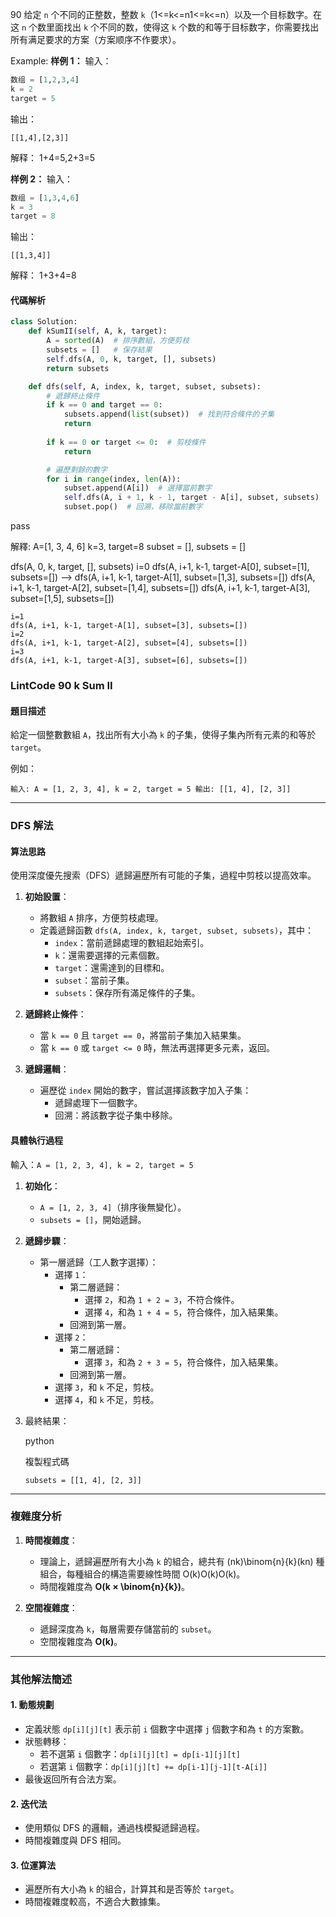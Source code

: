 90
给定 `n` 个不同的正整数，整数 `k`（1<=k<=n1<=k<=n）以及一个目标数字。在这 `n` 个数里面找出 `k` 个不同的数，使得这 `k` 个数的和等于目标数字，你需要找出所有满足要求的方案（方案顺序不作要求）。


Example:
**样例 1：**
输入：
```python
数组 = [1,2,3,4]
k = 2
target = 5
```
输出：
```
[[1,4],[2,3]]
```
解释：
1+4=5,2+3=5

**样例 2：**
输入：
```python
数组 = [1,3,4,6]
k = 3
target = 8
```
输出：
```
[[1,3,4]]
```
解释：
1+3+4=8

#### **代碼解析**

```python
class Solution:
    def kSumII(self, A, k, target):
        A = sorted(A)  # 排序數組，方便剪枝
        subsets = []   # 保存結果
        self.dfs(A, 0, k, target, [], subsets)
        return subsets

    def dfs(self, A, index, k, target, subset, subsets):
        # 遞歸終止條件
        if k == 0 and target == 0:
            subsets.append(list(subset))  # 找到符合條件的子集
            return
        
        if k == 0 or target <= 0:  # 剪枝條件
            return

        # 遍歷剩餘的數字
        for i in range(index, len(A)):
            subset.append(A[i])  # 選擇當前數字
            self.dfs(A, i + 1, k - 1, target - A[i], subset, subsets)  # 遞歸處理下一層
            subset.pop()  # 回溯，移除當前數字

```
pass

解釋:
A=[1, 3, 4, 6]
k=3, target=8
subset = [], subsets = []

dfs(A, 0, k, target, [], subsets)
	i=0
	dfs(A, i+1, k-1, target-A[0], subset=[1], subsets=[])
			-->   dfs(A, i+1, k-1, target-A[1], subset=[1,3], subsets=[])
			    dfs(A, i+1, k-1, target-A[2], subset=[1,4], subsets=[])
				dfs(A, i+1, k-1, target-A[3], subset=[1,5], subsets=[])
				
	i=1
	dfs(A, i+1, k-1, target-A[1], subset=[3], subsets=[])
	i=2
	dfs(A, i+1, k-1, target-A[2], subset=[4], subsets=[])
	i=3
	dfs(A, i+1, k-1, target-A[3], subset=[6], subsets=[])
	
	

### **LintCode 90 k Sum II**

#### **題目描述**

給定一個整數數組 `A`，找出所有大小為 `k` 的子集，使得子集內所有元素的和等於 `target`。

例如：

`輸入: A = [1, 2, 3, 4], k = 2, target = 5 輸出: [[1, 4], [2, 3]]`

---

### **DFS 解法**

#### **算法思路**

使用深度優先搜索（DFS）遞歸遍歷所有可能的子集，過程中剪枝以提高效率。

1. **初始設置**：
    
    - 將數組 `A` 排序，方便剪枝處理。
    - 定義遞歸函數 `dfs(A, index, k, target, subset, subsets)`，其中：
        - `index`：當前遞歸處理的數組起始索引。
        - `k`：還需要選擇的元素個數。
        - `target`：還需達到的目標和。
        - `subset`：當前子集。
        - `subsets`：保存所有滿足條件的子集。
2. **遞歸終止條件**：
    
    - 當 `k == 0` 且 `target == 0`，將當前子集加入結果集。
    - 當 `k == 0` 或 `target <= 0` 時，無法再選擇更多元素，返回。
3. **遞歸邏輯**：
    
    - 遍歷從 `index` 開始的數字，嘗試選擇該數字加入子集：
        - 遞歸處理下一個數字。
        - 回溯：將該數字從子集中移除。


#### **具體執行過程**

輸入：`A = [1, 2, 3, 4], k = 2, target = 5`

1. **初始化**：
    
    - `A = [1, 2, 3, 4]`（排序後無變化）。
    - `subsets = []`，開始遞歸。
2. **遞歸步驟**：
    
    - 第一層遞歸（工人數字選擇）：
        - 選擇 `1`：
            - 第二層遞歸：
                - 選擇 `2`，和為 `1 + 2 = 3`，不符合條件。
                - 選擇 `4`，和為 `1 + 4 = 5`，符合條件，加入結果集。
            - 回溯到第一層。
        - 選擇 `2`：
            - 第二層遞歸：
                - 選擇 `3`，和為 `2 + 3 = 5`，符合條件，加入結果集。
            - 回溯到第一層。
        - 選擇 `3`，和 `k` 不足，剪枝。
        - 選擇 `4`，和 `k` 不足，剪枝。
3. 最終結果：
    
    python
    
    複製程式碼
    
    `subsets = [[1, 4], [2, 3]]`
    

---

### **複雜度分析**

1. **時間複雜度**：
    
    - 理論上，遞歸遍歷所有大小為 `k` 的組合，總共有 (nk)\binom{n}{k}(kn​) 種組合，每種組合的構造需要線性時間 O(k)O(k)O(k)。
    - 時間複雜度為 **O(k × \binom{n}{k})**。
2. **空間複雜度**：
    
    - 遞歸深度為 `k`，每層需要存儲當前的 `subset`。
    - 空間複雜度為 **O(k)**。

---

### **其他解法簡述**

#### 1. **動態規劃**

- 定義狀態 `dp[i][j][t]` 表示前 `i` 個數字中選擇 `j` 個數字和為 `t` 的方案數。
- 狀態轉移：
    - 若不選第 `i` 個數字：`dp[i][j][t] = dp[i-1][j][t]`
    - 若選第 `i` 個數字：`dp[i][j][t] += dp[i-1][j-1][t-A[i]]`
- 最後返回所有合法方案。

#### 2. **迭代法**

- 使用類似 DFS 的邏輯，通過栈模擬遞歸過程。
- 時間複雜度與 DFS 相同。

#### 3. **位運算法**

- 遍歷所有大小為 `k` 的組合，計算其和是否等於 `target`。
- 時間複雜度較高，不適合大數據集。
